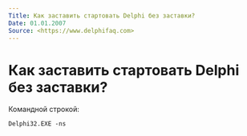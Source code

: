 ```yaml
---
Title: Как заставить стартовать Delphi без заставки?
Date: 01.01.2007
Source: <https://www.delphifaq.com>
---
```



Как заставить стартовать Delphi без заставки?
=============================================

Командной строкой:

    Delphi32.EXE -ns

